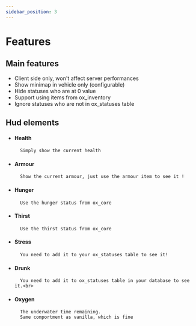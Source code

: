 ```yaml
---
sidebar_position: 3
---
```


# Features

## Main features

- Client side only, won't affect server performances
- Show minimap in vehicle only (configurable)
- Hide statuses who are at 0 value 
- Support using items from ox_inventory
- Ignore statuses who are not in ox_statuses table

## Hud elements

- #### Health

        Simply show the current health

- #### Armour

        Show the current armour, just use the armour item to see it !

- #### Hunger

        Use the hunger status from ox_core

- #### Thirst

        Use the thirst status from ox_core

- #### Stress

        You need to add it to your ox_statuses table to see it!

- #### Drunk

        You need to add it to ox_statuses table in your database to see it.<br>

- #### Oxygen

        The underwater time remaining.
        Same comportment as vanilla, which is fine
